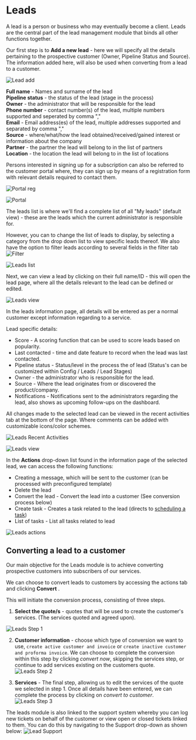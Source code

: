 Leads
=======
A lead is a person or business who may eventually become a client. Leads are the central part of the lead management module that binds all other functions together.

Our first step is to **Add a new lead** - here we will specify all the details pertaining to the prospective customer (Owner, Pipeline Status and Source). The information added here, will also be used when converting from a lead to a customer.

![Lead add](lead_add.png)

**Full name** - Names and surname of the lead<br>
**Pipeline status** - the status of the lead (stage in the process)<br>
**Owner** - the administrator that will be responsible for the lead<br>
**Phone number** - contact number(s) of the lead, multiple numbers supported and seperated by comma ","<br>
**Email** - Email address(es) of the lead, multiple addresses supported and separated by comma ","<br>
**Source** - where/what/how the lead obtained/received/gained interest or information about the company<br>
**Partner** - the partner the lead will belong to in the list of partners<br>
**Location** - the location the lead will belong to in the list of locations<br>

 Persons interested in signing up for a subscription can also be referred to the customer portal where, they can sign up by means of a registration form with relevant details required to contact them.

 ![Portal reg](portal_registration.png)

 ![Portal](social_registration.png)

The leads list is where we'll find a complete list of all "My leads" (default view) - these are the leads which the current administrator is responsible for.

 However, you can to change the list of leads to display, by selecting a category from the drop down list to view specific leads thereof. We also have the option to filter leads according to several fields in the filter tab ![Filter](filter_icon.png)

![Leads list](leads_list.png)

Next, we can view a lead by clicking on their full name/ID - this will open the lead page, where all the details relevant to the lead can be defined or edited.

![Leads view](leads_view.png)

In the leads information page, all details will be entered as per a normal customer except information regarding to a service.

Lead specific details:
- Score - A scoring function that can be used to score leads based on popularity.
- Last contacted - time and date feature to record when the lead was last contacted.
- Pipeline status - Status/level in the process the of lead (Status's can be customized within Config / Leads / Lead Stages)
- Owner - the administrator who is responsible for the lead.
- Source - Where the lead originates from or discovered the product/company.
- Notifications - Notifications sent to the administrators regarding the lead, also shows as upcoming follow-ups on the dashboard.


 All changes made to the selected lead can be viewed in the recent activities tab at the bottom of the page. Where comments can be added with customizable icons/color schemes.

![Leads Recent Activities](lead_recent.png)

![Leads view](lead_comment.png)

In the **Actions** drop-down list found in the information page of the selected lead, we can access the following functions:
- Creating a message, which will be sent to the customer (can be processed with preconfigured template)
- Delete the lead
- Convert the lead - Convert the lead into a customer (See conversion process below)
- Create task - Creates a task related to the lead (directs to [scheduling a task](scheduling/scheduling.md))
- List of tasks - List all tasks related to lead

![Leads actions](lead_actions.png)

## Converting a lead to a customer

Our main objective for the Leads module is to achieve converting prospective customers into subscribers of our services.

We can choose to convert leads to customers by accessing the actions tab and clicking **Convert** .

This will initiate the conversion process, consisting of three steps.

1. **Select the quote/s** - quotes that will be used to create the customer's services. (The services quoted and agreed upon).

![Leads Step 1](conversion_step1.png)

2. **Customer information** - choose which type of conversion we want to use, `create active customer and invoice` or `create inactive customer and proforma invoice`. We can choose to complete the conversion within this step by clicking *convert now*, skipping the services step, or continue to add services existing on the customers quote.
![Leads Step 2](conversion_step2.png)

3. **Services** - The final step, allowing us to edit the services of the quote we selected in step 1.
Once all details have been entered, we can complete the process by clicking on *convert to customer*.
![Leads Step 3](conversion_step3.png)

The leads module is also linked to the support system whereby you can log new tickets on behalf of the customer or view open or closed tickets linked to them. You can do this by navigating to the Support drop-down as shown below:
![Lead Support](leads_support.png)
